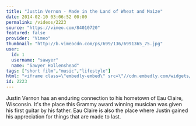 ```yaml
---
title: "Justin Vernon - Made in the Land of Wheat and Maize"
date: 2014-02-10 03:06:52 00:00
permalink: /videos/2223
source: "https://vimeo.com/84010720"
featured: false
provider: "Vimeo"
thumbnail: "http://b.vimeocdn.com/ps/699/136/6991365_75.jpg"
user:
  id: 1
  username: "sawyer"
  name: "Sawyer Hollenshead"
tags: ["short film","music","lifestyle"]
html: "<iframe class=\"embedly-embed\" src=\"//cdn.embedly.com/widgets/media.html?src=http%3A%2F%2Fplayer.vimeo.com%2Fvideo%2F84010720&src_secure=1&url=http%3A%2F%2Fvimeo.com%2F84010720&image=http%3A%2F%2Fb.vimeocdn.com%2Fps%2F699%2F136%2F6991365_75.jpg&key=daaebf4d9cdd46779200162d0ca86e20&type=text%2Fhtml&schema=vimeo\" width=\"1280\" height=\"720\" scrolling=\"no\" frameborder=\"0\" allowfullscreen></iframe>"
id: 2223
---
```


Justin Vernon has an enduring connection to his hometown of Eau Claire, Wisconsin. It's the place this Grammy award winning musician was given his first guitar by his father. Eau Claire is also the place where Justin gained his appreciation for things that are made to last.